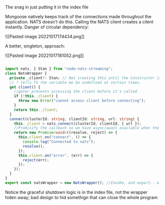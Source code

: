 The snag in just putting it in the index file

Mongoose natively keeps track of the connections made throughout the application. NATS doesn't do this. Calling the NATS client creates a cilent instantly. Danger of circular dependency:

![[Pasted image 20221017174434.png]]

A better, singleton, approach:

![[Pasted image 20221017181052.png]]

```TypeScript

import nats, { Stan } from "node-nats-streaming";
class NatsWrapper {
  private _client?: Stan; // Not creating this until the Constructor is invoked (the instantiation call below)
  // ? tells TS the variable me be undefined at certain times.
  get client() {
    //geter prevents accessing the client before it's called
    if (!this._client) {
      throw new Error("cannot access client before connecting");
    }
    return this._client;
  }
  connect(clusterId: string, clientId: string, url: string) {
    this._client = nats.connect(clusterId, clientId, { url });
    //Promisify the callback so we have async/await available when the connection is called elsewhere
    return new Promise<void>((resolve, reject) => {
      this.client.on("connect", () => {
        console.log("Connected to nats");
        resolve();
      });
      this.client.on("error", (err) => {
        reject(err);
      });
    });
  }
}
export const natsWrapper = new NatsWrapper(); //Invoke, and export.. a singleton instance
```

Notice the graceful shutdown logic is in the index file, not the wrapper hiden away; bad design to hid somethign that can close the whole program